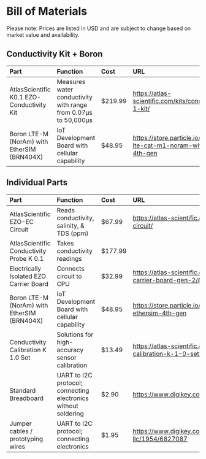 # Bill of Materials
Please note: Prices are listed in USD and are subject to change based on market value and availability.

## Conductivity Kit + Boron
Part | Function | Cost | URL
| :---------------- | :------ | :---- | :---- |
AtlasScientific K0.1 EZO-Conductivity Kit | Measures water conductivity with range from 0.07µs to 50,000µs | $219.99 | https://atlas-scientific.com/kits/conductivity-k-0-1-kit/
Boron LTE-M (NorAm) with EtherSIM (BRN404X) | IoT Development Board with cellular capability | $48.95 | https://store.particle.io/products/boron-lte-cat-m1-noram-with-ethersim-4th-gen


## Individual Parts
Part | Function | Cost | URL
| :---------------- | :------ | :---- | :---- |
AtlasScientific EZO-EC Circuit | Reads conductivity, salinity, & TDS (ppm)| $67.99 | https://atlas-scientific.com/embedded-solutions/ezo-conductivity-circuit/
AtlasScientific Conductivity Probe K 0.1 | Takes conductivity readings | $177.99
Electrically Isolated EZO Carrier Board | Connects circuit to CPU | $32.99 | https://atlas-scientific.com/carrier-boards/electrically-isolated-ezo-carrier-board-gen-2/#
Boron LTE-M (NorAm) with EtherSIM (BRN404X) | IoT Development Board with cellular capability | $48.95 | https://store.particle.io/products/boron-lte-cat-m1-noram-with-ethersim-4th-gen
Conductivity Calibration K 1.0 Set | Solutions for high-accuracy sensor calibration | $13.49 | https://atlas-scientific.com/calibration-solutions/conductivity-calibration-k-1-0-set/#
Standard Breadboard | UART to I2C protocol; connecting electronics without soldering | $2.90 | https://www.digikey.com/en/products/detail/dfrobot/FIT0096/7597069
Jumper cables / prototyping wires | UART to I2C protocol; connecting electronics | $1.95 | https://www.digikey.com/en/products/detail/adafruit-industries-llc/1954/6827087